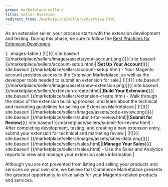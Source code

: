 ```yaml
---
group: marketplace-sellers
title: Seller Overview
redirect_from: /marketplace/sellers/overview.html
---
```


As an extension seller, your process starts with the extension development and testing. During this phase, be sure to follow the [Best Practices for Extension Developers][1].

{: .images-table }
[![]({{ site.baseurl }}/marketplace/sellers/images/assets/your-account.png)]({{ site.baseurl }}/marketplace/sellers/account-setup.html)|[**Set Up Your Account**]({{ site.baseurl }}/marketplace/sellers/account-setup.html) - Your Magento account provides access to the Extension Marketplace, as well as the developer tools needed to submit an extension for sale.|
[![]({{ site.baseurl }}/marketplace/sellers/images/assets/new-extension.png)]({{ site.baseurl }}/marketplace/sellers/extension-create.html)|[**Build Your Extension**]({{ site.baseurl }}/marketplace/sellers/extension-create.html) - Walk through the steps of the extension building process, and learn about the technical and marketing guidelines for selling on Extension Marketplace.|
[![]({{ site.baseurl }}/marketplace/sellers/images/assets/code-review.png)]({{ site.baseurl }}/marketplace/sellers/submit-for-review.html)|[**Submit for Review**]({{ site.baseurl }}/marketplace/sellers/submit-for-review.html) - After completing development, testing, and creating a new extension entry, submit your extension for technical and marketing review.|
[![]({{ site.baseurl }}/marketplace/sellers/images/assets/sales-data.png)]({{ site.baseurl }}/marketplace/sellers/sales.html)|[**Manage Your Sales**]({{ site.baseurl }}/marketplace/sellers/sales.html) - Use the Sales and Analytics reports to view and manage your extension sales information.|

Although you are not prevented from listing and selling your products and services on your own site, we believe that Commerce Marketplace presents the greatest opportunity to drive sales for your Magento-related products and services.

[1]: https://devdocs.magento.com/guides/v2.3/ext-best-practices/bk-ext-best-practices.html
